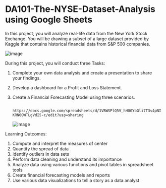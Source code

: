 # DA101-The-NYSE-Dataset-Analysis using Google Sheets


In this project, you will analyze real-life data from the New York Stock Exchange. You will be drawing a subset of a large dataset provided by Kaggle that contains historical financial data from S&P 500 companies. 

   ![image](https://github.com/SOMPODDA/DA101-The-New-York-Exchange-NYSE-Dataset_Masterschool_Project_I/assets/70188796/3593125b-57c4-45e4-a822-a5528ebcf043)


During this project, you will conduct three Tasks:

1.  Complete your own data analysis and create a presentation to share your findings.
2.  Develop a dashboard for a Profit and Loss Statement.
3.  Create a Financial Forecasting Model using three scenarios.

           https://docs.google.com/spreadsheets/d/1VBWSPlQ5V_hH0GYbGli7T3v4pNI-KRN0OWTLgVdI5-c/edit?usp=sharing



       ![image](https://github.com/SOMPODDA/DA101-The-New-York-Stock-Exchange-Dataset_Masterschool_Project_I/assets/70188796/a7fb8c85-c4ba-476e-aac5-aa62f4a58b85)
 


Learning Outcomes:

1. Compute and interpret the measures of center
2. Quantify the spread of data
3. Identify outliers in data sets
4. Perform data cleaning and understand its importance
5. Analyze data using various functions and pivot tables in spreadsheet tools
6. Create financial forecasting models and reports
7. Use various data visualizations to tell a story as a data analyst
